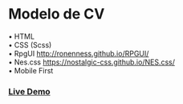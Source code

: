 # Modelo de CV

• HTML  
• CSS (Scss)  
• RpgUI http://ronenness.github.io/RPGUI/  
• Nes.css https://nostalgic-css.github.io/NES.css/  
• Mobile First

### [Live Demo](https://nachokai.github.io/rpg-cv/)
